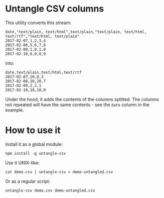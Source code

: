 # Untangle CSV columns

This utility converts this stream:

	date,"text/plain, text/html",text/plain,"text/plain, text/html, text/rtf","text/html, text/plain"
	2017-02-07,1,2,3,4
	2017-02-08,5,6,7,8
	2017-02-09,1,0,1,0
	2017-02-10,9,0,0,9

into:

	date,text/plain,text/html,text/rtf
	2017-02-07,10,8,3
	2017-02-08,26,20,7
	2017-02-09,2,2,1
	2017-02-10,18,18,0

Under the hood, it adds the contents of the columns splitted. The columns not repeated will have the same contents - see the `date` column in the example.

# How to use it

Install it as a global module:

	npm install -g untangle-csv

Use it UNIX-like:

	cat demo.csv | untangle-csv > demo-untangled.csv

Or as a regular script:

	untangle-csv demo.csv demo-untangled.csv
